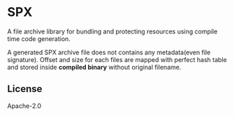 # SPX
A file archive library for bundling and protecting resources using compile time code generation.

A generated SPX archive file does not contains any metadata(even file signature).
Offset and size for each files are mapped with perfect hash table and stored inside **compiled binary** without original filename.

## License
Apache-2.0